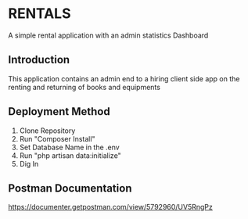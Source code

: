 # RENTALS
<p>A simple rental application with an admin statistics Dashboard</p>

## Introduction
<p> This application contains an admin end to a hiring client side app on the renting and returning of books and equipments </p>

## Deployment Method
<ol>
    <li> Clone Repository </li>
    <li> Run "Composer Install" </li>
    <li> Set Database Name in the .env </li>
    <li> Run "php artisan data:initialize" </li>
    <li> Dig In </li>
</ol>

## Postman Documentation
<a href="https://documenter.getpostman.com/view/5792960/UV5RngPz">https://documenter.getpostman.com/view/5792960/UV5RngPz</a>
